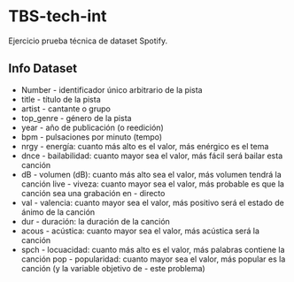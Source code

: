 # TBS-tech-int

Ejercicio prueba técnica de dataset Spotify.


## Info Dataset

- Number - identificador único arbitrario de la pista
- title - título de la pista
- artist - cantante o grupo
- top_genre - género de la pista
- year - año de publicación (o reedición)
- bpm - pulsaciones por minuto (tempo)
- nrgy - energía: cuanto más alto es el valor, más enérgico es el tema
- dnce - bailabilidad: cuanto mayor sea el valor, más fácil será bailar esta canción
- dB - volumen (dB): cuanto más alto sea el valor, más volumen tendrá la canción
live - viveza: cuanto mayor sea el valor, más probable es que la canción sea una grabación en - directo
- val - valencia: cuanto mayor sea el valor, más positivo será el estado de ánimo de la canción
- dur - duración: la duración de la canción
- acous - acústica: cuanto mayor sea el valor, más acústica será la canción
- spch - locuacidad: cuanto más alto es el valor, más palabras contiene la canción
pop - popularidad: cuanto mayor sea el valor, más popular es la canción (y la variable objetivo de - este problema)